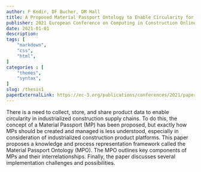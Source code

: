 ```yaml
---
author: F Kedir, DF Bucher, DM Hall
title: A Proposed Material Passport Ontology to Enable Circularity for Industrialized Construction
publisher: 2021 European Conference on Computing in Construction Online eConference 
date: 2021-01-01
description:
tags: [
    "markdown",
    "css",
    "html",
]
categories : [
    "themes",
    "syntax",
]
slug: /thesis1
paperExternalLink: https://ec-3.org/publications/conferences/2021/paper/?id=159
---
```


There is a need to collect, store, and share product data to enable circularity in industrialized construction supply chains. To do this, the concept of a Material Passport (MP) has been proposed, but exactly how MPs should be created and managed is less understood, especially in consideration of industrialized construction product platforms. This paper proposes a knowledge and process representation framework called the Material Passport Ontology (MPO). The MPO outlines key components of MPs and their interrelationships. Finally, the paper discusses several implementation challenges and possibilities.